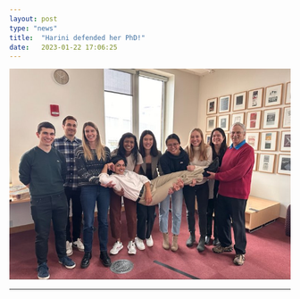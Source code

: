 ```yaml
---
layout: post
type: "news"
title:  "Harini defended her PhD!"
date:   2023-01-22 17:06:25
---
```


![image](/images/posts/harini_defense.jpeg)


---